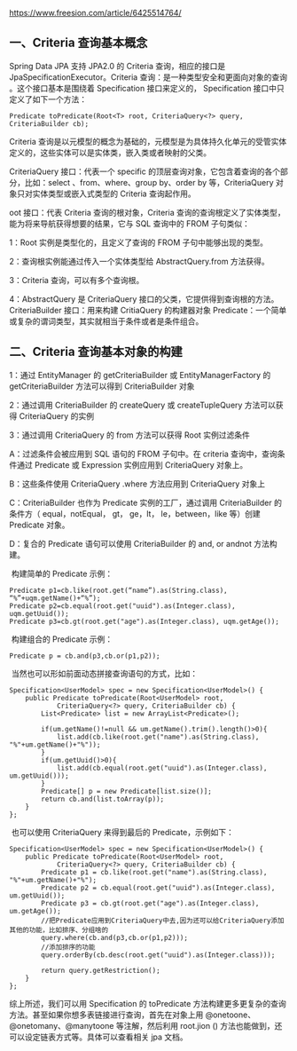 https://www.freesion.com/article/6425514764/

## 一、**Criteria 查询基本概念**

Spring Data JPA 支持 JPA2.0 的 Criteria 查询，相应的接口是 JpaSpecificationExecutor。Criteria 查询：是一种类型安全和更面向对象的查询 。这个接口基本是围绕着 Specification 接口来定义的， Specification 接口中只定义了如下一个方法：

```
Predicate toPredicate(Root<T> root, CriteriaQuery<?> query, CriteriaBuilder cb); 
```

Criteria 查询是以元模型的概念为基础的，元模型是为具体持久化单元的受管实体定义的，这些实体可以是实体类，嵌入类或者映射的父类。

CriteriaQuery 接口：代表一个 specific 的顶层查询对象，它包含着查询的各个部分，比如：select 、from、where、group by、order by 等，CriteriaQuery 对象只对实体类型或嵌入式类型的 Criteria 查询起作用。

oot 接口：代表 Criteria 查询的根对象，Criteria 查询的查询根定义了实体类型，能为将来导航获得想要的结果，它与 SQL 查询中的 FROM 子句类似：

1：Root 实例是类型化的，且定义了查询的 FROM 子句中能够出现的类型。

2：查询根实例能通过传入一个实体类型给 AbstractQuery.from 方法获得。

3：Criteria 查询，可以有多个查询根。 

4：AbstractQuery 是 CriteriaQuery 接口的父类，它提供得到查询根的方法。CriteriaBuilder 接口：用来构建 CritiaQuery 的构建器对象 Predicate：一个简单或复杂的谓词类型，其实就相当于条件或者是条件组合。 

## 二、**Criteria 查询基本对象的构建**

1：通过 EntityManager 的 getCriteriaBuilder 或 EntityManagerFactory 的 getCriteriaBuilder 方法可以得到 CriteriaBuilder 对象 

2：通过调用 CriteriaBuilder 的 createQuery 或 createTupleQuery 方法可以获得 CriteriaQuery 的实例

3：通过调用 CriteriaQuery 的 from 方法可以获得 Root 实例过滤条件

  A：过滤条件会被应用到 SQL 语句的 FROM 子句中。在 criteria 查询中，查询条件通过 Predicate 或 Expression 实例应用到 CriteriaQuery 对象上。

  B：这些条件使用 CriteriaQuery .where 方法应用到 CriteriaQuery 对象上

  C：CriteriaBuilder 也作为 Predicate 实例的工厂，通过调用 CriteriaBuilder 的条件方（ equal，notEqual， gt， ge，lt， le，between，like 等）创建 Predicate 对象。

  D：复合的 Predicate 语句可以使用 CriteriaBuilder 的 and, or andnot 方法构建。 

​    构建简单的 Predicate 示例：

```
Predicate p1=cb.like(root.get(“name”).as(String.class), “%”+uqm.getName()+“%”);
Predicate p2=cb.equal(root.get("uuid").as(Integer.class), uqm.getUuid());
Predicate p3=cb.gt(root.get("age").as(Integer.class), uqm.getAge());
```

​    构建组合的 Predicate 示例：

```
Predicate p = cb.and(p3,cb.or(p1,p2)); 
```

​    当然也可以形如前面动态拼接查询语句的方式，比如：

```
Specification<UserModel> spec = new Specification<UserModel>() {  
    public Predicate toPredicate(Root<UserModel> root,  
            CriteriaQuery<?> query, CriteriaBuilder cb) {  
        List<Predicate> list = new ArrayList<Predicate>();  
              
        if(um.getName()!=null && um.getName().trim().length()>0){  
            list.add(cb.like(root.get("name").as(String.class), "%"+um.getName()+"%"));  
        }  
        if(um.getUuid()>0){  
            list.add(cb.equal(root.get("uuid").as(Integer.class), um.getUuid()));  
        }  
        Predicate[] p = new Predicate[list.size()];  
        return cb.and(list.toArray(p));  
    }  
};
```

​    也可以使用 CriteriaQuery 来得到最后的 Predicate，示例如下：

```
Specification<UserModel> spec = new Specification<UserModel>() {  
    public Predicate toPredicate(Root<UserModel> root,  
            CriteriaQuery<?> query, CriteriaBuilder cb) {  
        Predicate p1 = cb.like(root.get("name").as(String.class), "%"+um.getName()+"%");  
        Predicate p2 = cb.equal(root.get("uuid").as(Integer.class), um.getUuid());  
        Predicate p3 = cb.gt(root.get("age").as(Integer.class), um.getAge());  
        //把Predicate应用到CriteriaQuery中去,因为还可以给CriteriaQuery添加其他的功能，比如排序、分组啥的  
        query.where(cb.and(p3,cb.or(p1,p2)));  
        //添加排序的功能  
        query.orderBy(cb.desc(root.get("uuid").as(Integer.class)));  
          
        return query.getRestriction();  
    }  
};
```

综上所述，我们可以用 Specification 的 toPredicate 方法构建更多更复杂的查询方法。甚至如果你想多表链接进行查询，首先在对象上用 @onetoone、@onetomany、@manytoone 等注解，然后利用 root.jion () 方法也能做到，还可以设定链表方式等。具体可以查看相关 jpa 文档。

